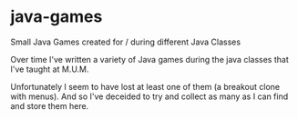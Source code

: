 # java-games
Small Java Games created for / during different Java Classes

Over time I've written a variety of Java games during the java classes that I've taught at M.U.M. 

Unfortunately I seem to have lost at least one of them (a breakout clone with menus). And so I've
deceided to try and collect as many as I can find and store them here.
